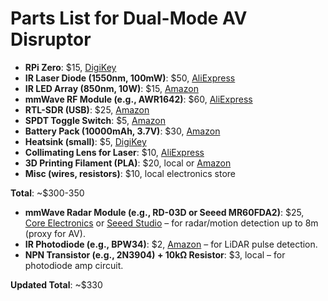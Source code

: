 # Parts List for Dual-Mode AV Disruptor

- **RPi Zero**: $15, [DigiKey](https://www.digikey.com/en/products/detail/raspberry-pi/raspberry-pi-zero/10294773)
- **IR Laser Diode (1550nm, 100mW)**: $50, [AliExpress](https://www.aliexpress.com/w/wholesale-1550nm-laser-diode.html)
- **IR LED Array (850nm, 10W)**: $15, [Amazon](https://www.amazon.com/s?k=850nm+led+array)
- **mmWave RF Module (e.g., AWR1642)**: $60, [AliExpress](https://www.aliexpress.com/w/wholesale-mmwave-module.html)
- **RTL-SDR (USB)**: $25, [Amazon](https://www.amazon.com/s?k=rtl-sdr)
- **SPDT Toggle Switch**: $5, [Amazon](https://www.amazon.com/s?k=spdt+toggle+switch)
- **Battery Pack (10000mAh, 3.7V)**: $30, [Amazon](https://www.amazon.com/s?k=10000mah+battery+pack)
- **Heatsink (small)**: $5, [DigiKey](https://www.digikey.com/en/products/filter/thermal-heat-sinks/219)
- **Collimating Lens for Laser**: $10, [AliExpress](https://www.aliexpress.com/w/wholesale-laser-lens.html)
- **3D Printing Filament (PLA)**: $20, local or [Amazon](https://www.amazon.com/s?k=3d+printer+filament)
- **Misc (wires, resistors)**: $10, local electronics store

**Total**: ~$300-350

- **mmWave Radar Module (e.g., RD-03D or Seeed MR60FDA2)**: $25, [Core Electronics](https://core-electronics.com.au/rd-03d-mmwave-radar-sensor.html) or [Seeed Studio](https://www.seeedstudio.com/MR60FDA2-60GHz-mmWave-Sensor-Fall-Detection-Module-p-5946.html) – for radar/motion detection up to 8m (proxy for AV).
- **IR Photodiode (e.g., BPW34)**: $2, [Amazon](https://www.amazon.com/s?k=BPW34+photodiode) – for LiDAR pulse detection.
- **NPN Transistor (e.g., 2N3904) + 10kΩ Resistor**: $3, local – for photodiode amp circuit.

**Updated Total**: ~$330